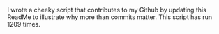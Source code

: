 I wrote a cheeky script that contributes to my Github by updating this ReadMe to illustrate why more than commits matter. This script has run 1209 times.